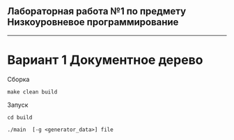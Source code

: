 ## Лабораторная работа №1 по предмету Низкоуровневое программирование
________
# Вариант 1 Документное дерево

Сборка 

 `make clean build`

Запуск

`cd build`

 `./main  [-g <generator_data>] file`

